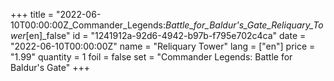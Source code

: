 +++
title = "2022-06-10T00:00:00Z_Commander_Legends:_Battle_for_Baldur's_Gate_Reliquary_Tower_[en]_false"
id = "1241912a-92d6-4942-b97b-f795e702c4ca"
date = "2022-06-10T00:00:00Z"
name = "Reliquary Tower"
lang = ["en"]
price = "1.99"
quantity = 1
foil = false
set = "Commander Legends: Battle for Baldur's Gate"
+++
